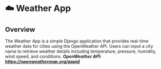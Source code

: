 # ☁️ Weather App

## Overview
The Weather App is a simple Django application that provides real-time weather data for cities using the OpenWeather API. Users can input a city name to retrieve weather details including temperature, pressure, humidity, wind speed, and conditions.
 ***OpenWeather API: https://openweathermap.org/appid***

